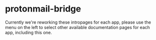# protonmail-bridge

Currently we're reworking these intropages for each app, please use the menu on the left to select other available documentation pages for each app, including this one.

